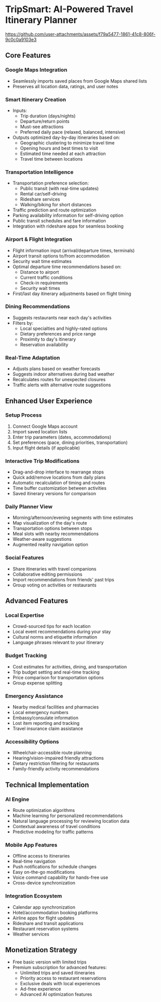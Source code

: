 # TripSmart: AI-Powered Travel Itinerary Planner

https://github.com/user-attachments/assets/f79a5477-1861-41c8-806f-9c0c0a9103e3


## Core Features

### Google Maps Integration
- Seamlessly imports saved places from Google Maps shared lists
- Preserves all location data, ratings, and user notes

### Smart Itinerary Creation
- Inputs:
  - Trip duration (days/nights)
  - Departure/return points
  - Must-see attractions
  - Preferred daily pace (relaxed, balanced, intensive)
- Outputs optimized day-by-day itineraries based on:
  - Geographic clustering to minimize travel time
  - Opening hours and best times to visit
  - Estimated time needed at each attraction
  - Travel time between locations

### Transportation Intelligence
- Transportation preference selection:
  - Public transit (with real-time updates)
  - Rental car/self-driving
  - Rideshare services
  - Walking/biking for short distances
- Traffic prediction and route optimization
- Parking availability information for self-driving option
- Public transit schedules and fare information
- Integration with rideshare apps for seamless booking

### Airport & Flight Integration
- Flight information input (arrival/departure times, terminals)
- Airport transit options to/from accommodation
- Security wait time estimates
- Optimal departure time recommendations based on:
  - Distance to airport
  - Current traffic conditions
  - Check-in requirements
  - Security wait times
- First/last day itinerary adjustments based on flight timing

### Dining Recommendations
- Suggests restaurants near each day's activities
- Filters by:
  - Local specialties and highly-rated options
  - Dietary preferences and price range
  - Proximity to day's itinerary
  - Reservation availability

### Real-Time Adaptation
- Adjusts plans based on weather forecasts
- Suggests indoor alternatives during bad weather
- Recalculates routes for unexpected closures
- Traffic alerts with alternative route suggestions

## Enhanced User Experience

### Setup Process
1. Connect Google Maps account
2. Import saved location lists
3. Enter trip parameters (dates, accommodations)
4. Set preferences (pace, dining priorities, transportation)
5. Input flight details (if applicable)

### Interactive Trip Modifications
- Drag-and-drop interface to rearrange stops
- Quick add/remove locations from daily plans
- Automatic recalculation of timing and routes
- Time buffer customization between activities
- Saved itinerary versions for comparison

### Daily Planner View
- Morning/afternoon/evening segments with time estimates
- Map visualization of the day's route
- Transportation options between stops
- Meal slots with nearby recommendations
- Weather-aware suggestions
- Augmented reality navigation option

### Social Features
- Share itineraries with travel companions
- Collaborative editing permissions
- Import recommendations from friends' past trips
- Group voting on activities or restaurants

## Advanced Features

### Local Expertise
- Crowd-sourced tips for each location
- Local event recommendations during your stay
- Cultural norms and etiquette information
- Language phrases relevant to your itinerary

### Budget Tracking
- Cost estimates for activities, dining, and transportation
- Trip budget setting and real-time tracking
- Price comparison for transportation options
- Group expense splitting

### Emergency Assistance
- Nearby medical facilities and pharmacies
- Local emergency numbers
- Embassy/consulate information
- Lost item reporting and tracking
- Travel insurance claim assistance

### Accessibility Options
- Wheelchair-accessible route planning
- Hearing/vision-impaired friendly attractions
- Dietary restriction filtering for restaurants
- Family-friendly activity recommendations

## Technical Implementation

### AI Engine
- Route optimization algorithms
- Machine learning for personalized recommendations
- Natural language processing for reviewing location data
- Contextual awareness of travel conditions
- Predictive modeling for traffic patterns

### Mobile App Features
- Offline access to itineraries
- Real-time navigation
- Push notifications for schedule changes
- Easy on-the-go modifications
- Voice command capability for hands-free use
- Cross-device synchronization

### Integration Ecosystem
- Calendar app synchronization
- Hotel/accommodation booking platforms
- Airline apps for flight updates
- Rideshare and transit applications
- Restaurant reservation systems
- Weather services

## Monetization Strategy
- Free basic version with limited trips
- Premium subscription for advanced features:
  - Unlimited trips and saved itineraries
  - Priority access to restaurant reservations
  - Exclusive deals with local experiences
  - Ad-free experience
  - Advanced AI optimization features
